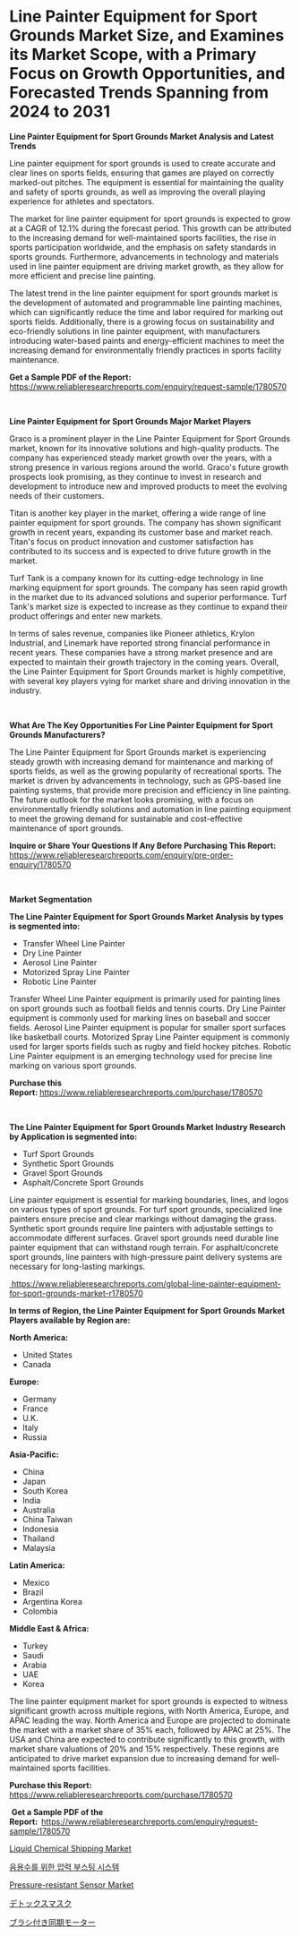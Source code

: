 <p><h1>Line Painter Equipment for Sport Grounds Market Size, and Examines its Market Scope, with a Primary Focus on Growth Opportunities, and Forecasted Trends Spanning from 2024 to 2031</h1></p><p><strong>Line Painter Equipment for Sport Grounds Market Analysis and Latest Trends</strong></p>
<p><p>Line painter equipment for sport grounds is used to create accurate and clear lines on sports fields, ensuring that games are played on correctly marked-out pitches. The equipment is essential for maintaining the quality and safety of sports grounds, as well as improving the overall playing experience for athletes and spectators.</p><p>The market for line painter equipment for sport grounds is expected to grow at a CAGR of 12.1% during the forecast period. This growth can be attributed to the increasing demand for well-maintained sports facilities, the rise in sports participation worldwide, and the emphasis on safety standards in sports grounds. Furthermore, advancements in technology and materials used in line painter equipment are driving market growth, as they allow for more efficient and precise line painting.</p><p>The latest trend in the line painter equipment for sport grounds market is the development of automated and programmable line painting machines, which can significantly reduce the time and labor required for marking out sports fields. Additionally, there is a growing focus on sustainability and eco-friendly solutions in line painter equipment, with manufacturers introducing water-based paints and energy-efficient machines to meet the increasing demand for environmentally friendly practices in sports facility maintenance.</p></p>
<p><strong>Get a Sample PDF of the Report:&nbsp;</strong> <a href="https://www.reliableresearchreports.com/enquiry/request-sample/1780570">https://www.reliableresearchreports.com/enquiry/request-sample/1780570</a></p>
<p>&nbsp;</p>
<p><strong>Line Painter Equipment for Sport Grounds Major Market Players</strong></p>
<p><p>Graco is a prominent player in the Line Painter Equipment for Sport Grounds market, known for its innovative solutions and high-quality products. The company has experienced steady market growth over the years, with a strong presence in various regions around the world. Graco's future growth prospects look promising, as they continue to invest in research and development to introduce new and improved products to meet the evolving needs of their customers.</p><p>Titan is another key player in the market, offering a wide range of line painter equipment for sport grounds. The company has shown significant growth in recent years, expanding its customer base and market reach. Titan's focus on product innovation and customer satisfaction has contributed to its success and is expected to drive future growth in the market.</p><p>Turf Tank is a company known for its cutting-edge technology in line marking equipment for sport grounds. The company has seen rapid growth in the market due to its advanced solutions and superior performance. Turf Tank's market size is expected to increase as they continue to expand their product offerings and enter new markets.</p><p>In terms of sales revenue, companies like Pioneer athletics, Krylon Industrial, and Linemark have reported strong financial performance in recent years. These companies have a strong market presence and are expected to maintain their growth trajectory in the coming years. Overall, the Line Painter Equipment for Sport Grounds market is highly competitive, with several key players vying for market share and driving innovation in the industry.</p></p>
<p>&nbsp;</p>
<p><strong>What Are The Key Opportunities For Line Painter Equipment for Sport Grounds Manufacturers?</strong></p>
<p><p>The Line Painter Equipment for Sport Grounds market is experiencing steady growth with increasing demand for maintenance and marking of sports fields, as well as the growing popularity of recreational sports. The market is driven by advancements in technology, such as GPS-based line painting systems, that provide more precision and efficiency in line painting. The future outlook for the market looks promising, with a focus on environmentally friendly solutions and automation in line painting equipment to meet the growing demand for sustainable and cost-effective maintenance of sport grounds.</p></p>
<p><strong>Inquire or Share Your Questions If Any Before Purchasing This Report:</strong> <a href="https://www.reliableresearchreports.com/enquiry/pre-order-enquiry/1780570">https://www.reliableresearchreports.com/enquiry/pre-order-enquiry/1780570</a></p>
<p>&nbsp;</p>
<p><strong>Market Segmentation</strong></p>
<p><strong>The Line Painter Equipment for Sport Grounds Market Analysis by types is segmented into:</strong></p>
<p><ul><li>Transfer Wheel Line Painter</li><li>Dry Line Painter</li><li>Aerosol Line Painter</li><li>Motorized Spray Line Painter</li><li>Robotic Line Painter</li></ul></p>
<p><p>Transfer Wheel Line Painter equipment is primarily used for painting lines on sport grounds such as football fields and tennis courts. Dry Line Painter equipment is commonly used for marking lines on baseball and soccer fields. Aerosol Line Painter equipment is popular for smaller sport surfaces like basketball courts. Motorized Spray Line Painter equipment is commonly used for larger sports fields such as rugby and field hockey pitches. Robotic Line Painter equipment is an emerging technology used for precise line marking on various sport grounds.</p></p>
<p><strong>Purchase this Report:&nbsp;</strong><a href="https://www.reliableresearchreports.com/purchase/1780570">https://www.reliableresearchreports.com/purchase/1780570</a></p>
<p>&nbsp;</p>
<p><strong>The Line Painter Equipment for Sport Grounds Market Industry Research by Application is segmented into:</strong></p>
<p><ul><li>Turf Sport Grounds</li><li>Synthetic Sport Grounds</li><li>Gravel Sport Grounds</li><li>Asphalt/Concrete Sport Grounds</li></ul></p>
<p><p>Line painter equipment is essential for marking boundaries, lines, and logos on various types of sport grounds. For turf sport grounds, specialized line painters ensure precise and clear markings without damaging the grass. Synthetic sport grounds require line painters with adjustable settings to accommodate different surfaces. Gravel sport grounds need durable line painter equipment that can withstand rough terrain. For asphalt/concrete sport grounds, line painters with high-pressure paint delivery systems are necessary for long-lasting markings.</p></p>
<p><a href="https://www.reliableresearchreports.com/global-line-painter-equipment-for-sport-grounds-market-r1780570">&nbsp;https://www.reliableresearchreports.com/global-line-painter-equipment-for-sport-grounds-market-r1780570</a></p>
<p><strong>In terms of Region, the Line Painter Equipment for Sport Grounds Market Players available by Region are:</strong></p>
<p>
    <p> <strong> North America: </strong>
        <ul>
            <li>United States</li>
            <li>Canada</li>
        </ul>
        </p> 
    <p> <strong> Europe: </strong>
        <ul>
            <li>Germany</li>
            <li>France</li>
            <li>U.K.</li>
            <li>Italy</li>
            <li>Russia</li>
        </ul>
        </p> 
    <p> <strong> Asia-Pacific: </strong>
        <ul>
            <li>China</li>
            <li>Japan</li>
            <li>South Korea</li>
            <li>India</li>
            <li>Australia</li>
            <li>China Taiwan</li>
            <li>Indonesia</li>
            <li>Thailand</li>
            <li>Malaysia</li>
        </ul>
        </p> 
    <p> <strong> Latin America: </strong>
        <ul>
            <li>Mexico</li>
            <li>Brazil</li>
            <li>Argentina Korea</li>
            <li>Colombia</li>
        </ul>
        </p> 
    <p> <strong> Middle East & Africa: </strong>
        <ul>
            <li>Turkey</li>
            <li>Saudi</li>
            <li>Arabia</li>
            <li>UAE</li>
            <li>Korea</li>
        </ul>
    </p>
    </p>
<p><p>The line painter equipment market for sport grounds is expected to witness significant growth across multiple regions, with North America, Europe, and APAC leading the way. North America and Europe are projected to dominate the market with a market share of 35% each, followed by APAC at 25%. The USA and China are expected to contribute significantly to this growth, with market share valuations of 20% and 15% respectively. These regions are anticipated to drive market expansion due to increasing demand for well-maintained sports facilities.</p></p>
<p><strong>Purchase this Report: </strong><a href="https://www.reliableresearchreports.com/purchase/1780570">https://www.reliableresearchreports.com/purchase/1780570</a></p>
<p>&nbsp;<strong>Get a Sample PDF of the Report:&nbsp;&nbsp;</strong><a href="https://www.reliableresearchreports.com/enquiry/request-sample/1780570">https://www.reliableresearchreports.com/enquiry/request-sample/1780570</a></p>
<p><strong></strong></p>
<p><p><a href="https://github.com/Glendatilghmankmgz0rbhwpy/Market-Research-Report-List-2/blob/main/liquid-chemical-shipping-market.md">Liquid Chemical Shipping Market</a></p><p><a href="https://github.com/rsg307664904/Market-Research-Report-List-2/blob/main/115375099487.md">음용수를 위한 압력 부스팅 시스템</a></p><p><a href="https://issuu.com/reportprime-2/docs/pressure-resistant-sensor-market-size-2030.pptx">Pressure-resistant Sensor Market</a></p><p><a href="https://github.com/NikitaBruen/Market-Research-Report-List-1/blob/main/8078890105746.md">デトックスマスク</a></p><p><a href="https://github.com/mm14022023/Market-Research-Report-List-1/blob/main/4890344105745.md">ブラシ付き同期モーター</a></p></p>